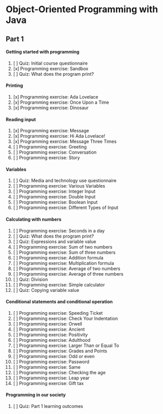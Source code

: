 # Object-Oriented Programming with Java

## Part 1
#### Getting started with programming
1. [ ] Quiz: Initial course questionnaire
2. [x] Programming exercise: Sandbox
3. [ ] Quiz: What does the program print?
#### Printing
1. [x] Programming exercise: Ada Lovelace
2. [x] Programming exercise: Once Upon a Time
3. [x] Programming exercise: Dinosaur
#### Reading input
1. [x] Programming exercise: Message
2. [x] Programming exercise: Hi Ada Lovelace!
3. [x] Programming exercise: Message Three Times
4. [ ] Programming exercise: Greeting
5. [ ] Programming exercise: Conversation
6. [ ] Programming exercise: Story
#### Variables
1. [ ] Quiz: Media and technology use questionnaire
2. [ ] Programming exercise: Various Variables
3. [ ] Programming exercise: Integer Input
4. [ ] Programming exercise: Double Input
5. [ ] Programming exercise: Boolean Input
6. [ ] Programming exercise: Different Types of Input
#### Calculating with numbers
1. [ ] Programming exercise: Seconds in a day
2. [ ] Quiz: What does the program print?
3. [ ] Quiz: Expressions and variable value
4. [ ] Programming exercise: Sum of two numbers
5. [ ] Programming exercise: Sum of three numbers
6. [ ] Programming exercise: Addition formula
7. [ ] Programming exercise: Multiplication formula
8. [ ] Programming exercise: Average of two numbers
9. [ ] Programming exercise: Average of three numbers
10. [ ] Quiz: Division
11. [ ] Programming exercise: Simple calculator
12. [ ] Quiz: Copying variable value
#### Conditional statements and conditional operation
1. [ ] Programming exercise: Speeding Ticket
2. [ ] Programming exercise: Check Your Indentation
3. [ ] Programming exercise: Orwell
4. [ ] Programming exercise: Ancient
5. [ ] Programming exercise: Positivity
6. [ ] Programming exercise: Adulthood
7. [ ] Programming exercise: Larger Than or Equal To
8. [ ] Programming exercise: Grades and Points
9. [ ] Programming exercise: Odd or even
10. [ ] Programming exercise: Password
11. [ ] Programming exercise: Same
12. [ ] Programming exercise: Checking the age
13. [ ] Programming exercise: Leap year
14. [ ] Programming exercise: Gift tax
#### Programming in our society
1. [ ] Quiz: Part 1 learning outcomes
